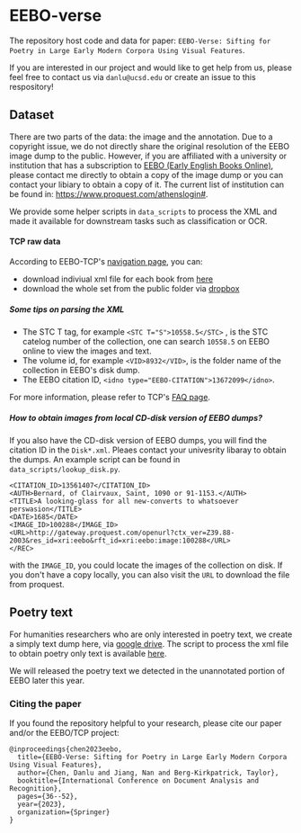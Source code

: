 # EEBO-verse

The repository host code and data for paper: `EEBO-Verse: Sifting for Poetry in Large Early Modern Corpora Using Visual Features`. 

If you are interested in our project and would like to get help from us, please feel free to contact us via `danlu@ucsd.edu` or create an issue to this respository!


## Dataset

There are two parts of the data: the image and the annotation. Due to a copyright issue, we do not directly share the original resolution of the EEBO image dump to the public. However, if you are affiliated with a university or institution that has a subscription to [EEBO (Early English Books Online)](https://about.proquest.com/en/products-services/eebo/), please contact me directly to obtain a copy of the image dump or you can contact your libiary to obtain a copy of it. The current list of institution can be found in: https://www.proquest.com/athenslogin#.

We provide some helper scripts in `data_scripts` to process the XML and made it available for downstream tasks such as classification or OCR.


#### TCP raw data

According to EEBO-TCP's [navigation page](https://textcreationpartnership.org/tcp-texts/eebo-tcp-collections-navigations/), you can: 
 - download indiviual xml file for each book from [here](https://github.com/Text-Creation-Partnership/EEBO-TCP-Collections-Navigations)
 - download the whole set from the public folder via [dropbox](https://www.dropbox.com/sh/pfx619wnjdck2lj/AAAeQjd_dv29oPymNoKJWfEYa?dl=0)

##### Some tips on parsing the XML
- The STC T tag, for example `<STC T="S">10558.5</STC>` , is the STC catelog number of the collection, one can search `10558.5` on EEBO online to view the images and text.
- The volume id, for example `<VID>8932</VID>`, is the folder name of the collection in EEBO's disk dump.
- The EEBO citation ID, `<idno type="EEBO-CITATION">13672099</idno>`.

For more information, please refer to TCP's [FAQ page](https://textcreationpartnership.org/faq/).


##### How to obtain images from local CD-disk version of EEBO dumps?

If you also have the CD-disk version of EEBO dumps, you will find the citation ID in the `Disk*.xml`. Pleaes contact your univesrity libaray to obtain the dumps. An example script can be found in `data_scripts/lookup_disk.py`. 

```<REC>
<CITATION_ID>13561407</CITATION_ID>
<AUTH>Bernard, of Clairvaux, Saint, 1090 or 91-1153.</AUTH>
<TITLE>A looking-glass for all new-converts to whatsoever perswasion</TITLE>
<DATE>1685</DATE>
<IMAGE_ID>100288</IMAGE_ID>
<URL>http://gateway.proquest.com/openurl?ctx_ver=Z39.88-2003&res_id=xri:eebo&rft_id=xri:eebo:image:100288</URL>
</REC>
```

with the `IMAGE_ID`, you could locate the images of the collection on disk. If you don't have a copy locally, you can also visit the `URL` to download the file from proquest. 


## Poetry text

For humanities researchers who are only interested in poetry text, we create a simply text dump here, via [google drive](https://drive.google.com/drive/u/3/folders/1WvKKMU0kE2h5yDRfgChIGSOwgCoqpeNp). The script to process the xml file to obtain poetry only text is available [here](https://gist.github.com/taineleau/d123ca95d9da4abe58c789040d4790e3).

We will released the poetry text we detected in the unannotated portion of EEBO later this year.


### Citing the paper

If you found the repository helpful to your research, please cite our paper and/or the EEBO/TCP project:

```
@inproceedings{chen2023eebo,
  title={EEBO-Verse: Sifting for Poetry in Large Early Modern Corpora Using Visual Features},
  author={Chen, Danlu and Jiang, Nan and Berg-Kirkpatrick, Taylor},
  booktitle={International Conference on Document Analysis and Recognition},
  pages={36--52},
  year={2023},
  organization={Springer}
}
```

